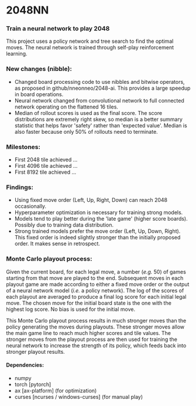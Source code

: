 # 2048NN
### Train a neural network to play 2048
This project uses a policy network and tree search to find the optimal moves.
The neural network is trained through self-play reinforcement learning.


### New changes (nibble):
* Changed board processing code to use nibbles and bitwise operators, as proposed in github/nneonneo/2048-ai. This provides a large speedup in board operations.
* Neural network changed from convolutional network to full connected network operating on the flattened 16 tiles.
* Median of rollout scores is used as the final score. The score distributions are extremely right skew, so median is a better summary statistic that helps favor 'safety' rather than 'expected value'. Median is also faster because only 50% of rollouts need to terminate.


### Milestones:
* First 2048 tile achieved ...
* First 4096 tile achieved ...
* First 8192 tile achieved ...


### Findings:
* Using fixed move order (Left, Up, Right, Down) can reach 2048 occasionally.
* Hyperparameter optimization is necessary for training strong models.
* Models tend to play better during the 'late game' (higher score boards).
Possibly due to training data distribution.
* Strong trained models prefer the move order (Left, Up, Down, Right).
This fixed order is indeed slightly stronger than the initially proposed order.
It makes sense in retrospect.


### Monte Carlo playout process:
Given the current board, for each legal move, a number (*e.g.* 50) of games starting from that move are played to the end.
Subsequent moves in each playout game are made according to either a fixed move order or the output of a neural network model (*i.e.* a policy network).
The log of the scores of each playout are averaged to produce a final log score for each initial legal move.
The chosen move for the initial board state is the one with the highest log score.
No bias is used for the initial move.

This Monte Carlo playout process results in much stronger moves than the policy generating the moves during playouts. 
These stronger moves allow the main game line to reach much higher scores and tile values.
The stronger moves from the playout process are then used for training the neural network to increase the strength of its policy, which feeds back into stronger playout results.


#### Dependencies:
- numpy
- torch [pytorch]
- ax [ax-platform] (for optimization)
- curses [ncurses / windows-curses] (for manual play)
